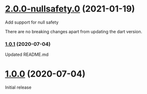 # [2.0.0-nullsafety.0](https://github.com/kada-development/week_of_year/tree/v2.0.0-nullsafety.0) (2021-01-19)

Add support for null safety

There are no breaking changes apart from updating the dart version.

### [1.0.1](https://github.com/KadaDev/week_of_year/tree/v1.0.1) (2020-07-04)

Updated README.md

# [1.0.0](https://github.com/KadaDev/week_of_year/tree/v1.0.0) (2020-07-04)

Initial release
